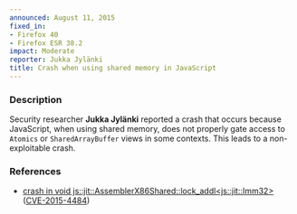 ```yaml
---
announced: August 11, 2015
fixed_in:
- Firefox 40
- Firefox ESR 38.2
impact: Moderate
reporter: Jukka Jylänki
title: Crash when using shared memory in JavaScript
---
```


<h3>Description</h3>

<p>Security researcher <strong>Jukka Jylänki</strong> reported a crash that
occurs because JavaScript, when using shared memory, does not properly gate
access to <code>Atomics</code> or <code>SharedArrayBuffer</code> views in some
contexts. This leads to a non-exploitable crash.
</p>

<h3>References</h3>

<ul>
  <li><a href="https://bugzilla.mozilla.org/show_bug.cgi?id=1171540">
       crash in void
js::jit::AssemblerX86Shared::lock_addl&lt;js::jit::Imm32&gt;</a>
(<a href="http://cve.mitre.org/cgi-bin/cvename.cgi?name=CVE-2015-4484"
class="ex-ref">CVE-2015-4484</a>)</li>
</ul>



